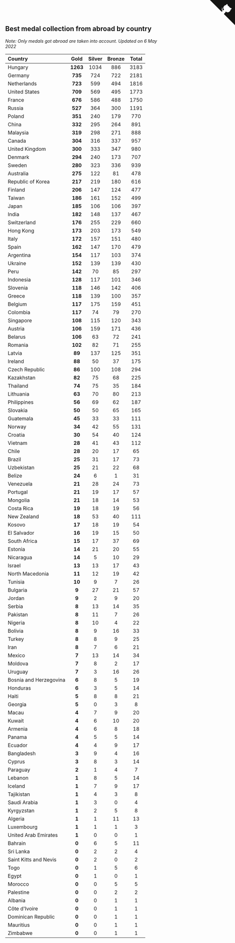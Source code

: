 ## Best medal collection from abroad by country

*Note: Only medals got abroad are taken into account.*
*Updated on  6 May 2022*

| Country | Gold | Silver | Bronze | Total |
| :--- | :--: | :--: | :--: | :--: |
| Hungary | **1263** | 1034 | 886 | 3183 |
| Germany | **735** | 724 | 722 | 2181 |
| Netherlands | **723** | 599 | 494 | 1816 |
| United States | **709** | 569 | 495 | 1773 |
| France | **676** | 586 | 488 | 1750 |
| Russia | **527** | 364 | 300 | 1191 |
| Poland | **351** | 240 | 179 | 770 |
| China | **332** | 295 | 264 | 891 |
| Malaysia | **319** | 298 | 271 | 888 |
| Canada | **304** | 316 | 337 | 957 |
| United Kingdom | **300** | 333 | 347 | 980 |
| Denmark | **294** | 240 | 173 | 707 |
| Sweden | **280** | 323 | 336 | 939 |
| Australia | **275** | 122 | 81 | 478 |
| Republic of Korea | **217** | 219 | 180 | 616 |
| Finland | **206** | 147 | 124 | 477 |
| Taiwan | **186** | 161 | 152 | 499 |
| Japan | **185** | 106 | 106 | 397 |
| India | **182** | 148 | 137 | 467 |
| Switzerland | **176** | 255 | 229 | 660 |
| Hong Kong | **173** | 203 | 173 | 549 |
| Italy | **172** | 157 | 151 | 480 |
| Spain | **162** | 147 | 170 | 479 |
| Argentina | **154** | 117 | 103 | 374 |
| Ukraine | **152** | 139 | 139 | 430 |
| Peru | **142** | 70 | 85 | 297 |
| Indonesia | **128** | 117 | 101 | 346 |
| Slovenia | **118** | 146 | 142 | 406 |
| Greece | **118** | 139 | 100 | 357 |
| Belgium | **117** | 175 | 159 | 451 |
| Colombia | **117** | 74 | 79 | 270 |
| Singapore | **108** | 115 | 120 | 343 |
| Austria | **106** | 159 | 171 | 436 |
| Belarus | **106** | 63 | 72 | 241 |
| Romania | **102** | 82 | 71 | 255 |
| Latvia | **89** | 137 | 125 | 351 |
| Ireland | **88** | 50 | 37 | 175 |
| Czech Republic | **86** | 100 | 108 | 294 |
| Kazakhstan | **82** | 75 | 68 | 225 |
| Thailand | **74** | 75 | 35 | 184 |
| Lithuania | **63** | 70 | 80 | 213 |
| Philippines | **56** | 69 | 62 | 187 |
| Slovakia | **50** | 50 | 65 | 165 |
| Guatemala | **45** | 33 | 33 | 111 |
| Norway | **34** | 42 | 55 | 131 |
| Croatia | **30** | 54 | 40 | 124 |
| Vietnam | **28** | 41 | 43 | 112 |
| Chile | **28** | 20 | 17 | 65 |
| Brazil | **25** | 31 | 17 | 73 |
| Uzbekistan | **25** | 21 | 22 | 68 |
| Belize | **24** | 6 | 1 | 31 |
| Venezuela | **21** | 28 | 24 | 73 |
| Portugal | **21** | 19 | 17 | 57 |
| Mongolia | **21** | 18 | 14 | 53 |
| Costa Rica | **19** | 18 | 19 | 56 |
| New Zealand | **18** | 53 | 40 | 111 |
| Kosovo | **17** | 18 | 19 | 54 |
| El Salvador | **16** | 19 | 15 | 50 |
| South Africa | **15** | 17 | 37 | 69 |
| Estonia | **14** | 21 | 20 | 55 |
| Nicaragua | **14** | 5 | 10 | 29 |
| Israel | **13** | 13 | 17 | 43 |
| North Macedonia | **11** | 12 | 19 | 42 |
| Tunisia | **10** | 9 | 7 | 26 |
| Bulgaria | **9** | 27 | 21 | 57 |
| Jordan | **9** | 2 | 9 | 20 |
| Serbia | **8** | 13 | 14 | 35 |
| Pakistan | **8** | 11 | 7 | 26 |
| Nigeria | **8** | 10 | 4 | 22 |
| Bolivia | **8** | 9 | 16 | 33 |
| Turkey | **8** | 8 | 9 | 25 |
| Iran | **8** | 7 | 6 | 21 |
| Mexico | **7** | 13 | 14 | 34 |
| Moldova | **7** | 8 | 2 | 17 |
| Uruguay | **7** | 3 | 16 | 26 |
| Bosnia and Herzegovina | **6** | 8 | 5 | 19 |
| Honduras | **6** | 3 | 5 | 14 |
| Haiti | **5** | 8 | 8 | 21 |
| Georgia | **5** | 0 | 3 | 8 |
| Macau | **4** | 7 | 9 | 20 |
| Kuwait | **4** | 6 | 10 | 20 |
| Armenia | **4** | 6 | 8 | 18 |
| Panama | **4** | 5 | 5 | 14 |
| Ecuador | **4** | 4 | 9 | 17 |
| Bangladesh | **3** | 9 | 4 | 16 |
| Cyprus | **3** | 8 | 3 | 14 |
| Paraguay | **2** | 1 | 4 | 7 |
| Lebanon | **1** | 8 | 5 | 14 |
| Iceland | **1** | 7 | 9 | 17 |
| Tajikistan | **1** | 4 | 3 | 8 |
| Saudi Arabia | **1** | 3 | 0 | 4 |
| Kyrgyzstan | **1** | 2 | 5 | 8 |
| Algeria | **1** | 1 | 11 | 13 |
| Luxembourg | **1** | 1 | 1 | 3 |
| United Arab Emirates | **1** | 0 | 0 | 1 |
| Bahrain | **0** | 6 | 5 | 11 |
| Sri Lanka | **0** | 2 | 2 | 4 |
| Saint Kitts and Nevis | **0** | 2 | 0 | 2 |
| Togo | **0** | 1 | 5 | 6 |
| Egypt | **0** | 1 | 0 | 1 |
| Morocco | **0** | 0 | 5 | 5 |
| Palestine | **0** | 0 | 2 | 2 |
| Albania | **0** | 0 | 1 | 1 |
| Côte d'Ivoire | **0** | 0 | 1 | 1 |
| Dominican Republic | **0** | 0 | 1 | 1 |
| Mauritius | **0** | 0 | 1 | 1 |
| Zimbabwe | **0** | 0 | 1 | 1 |


<a href="https://github.com/JustinTimeCuber/wca_statistics" class="github-corner" aria-label="View source on Github"><svg width="80" height="80" viewBox="0 0 250 250" style="fill:#151513; color:#fff; position: absolute; top: 0; border: 0; right: 0;" aria-hidden="true"><path d="M0,0 L115,115 L130,115 L142,142 L250,250 L250,0 Z"></path><path d="M128.3,109.0 C113.8,99.7 119.0,89.6 119.0,89.6 C122.0,82.7 120.5,78.6 120.5,78.6 C119.2,72.0 123.4,76.3 123.4,76.3 C127.3,80.9 125.5,87.3 125.5,87.3 C122.9,97.6 130.6,101.9 134.4,103.2" fill="currentColor" style="transform-origin: 130px 106px;" class="octo-arm"></path><path d="M115.0,115.0 C114.9,115.1 118.7,116.5 119.8,115.4 L133.7,101.6 C136.9,99.2 139.9,98.4 142.2,98.6 C133.8,88.0 127.5,74.4 143.8,58.0 C148.5,53.4 154.0,51.2 159.7,51.0 C160.3,49.4 163.2,43.6 171.4,40.1 C171.4,40.1 176.1,42.5 178.8,56.2 C183.1,58.6 187.2,61.8 190.9,65.4 C194.5,69.0 197.7,73.2 200.1,77.6 C213.8,80.2 216.3,84.9 216.3,84.9 C212.7,93.1 206.9,96.0 205.4,96.6 C205.1,102.4 203.0,107.8 198.3,112.5 C181.9,128.9 168.3,122.5 157.7,114.1 C157.9,116.9 156.7,120.9 152.7,124.9 L141.0,136.5 C139.8,137.7 141.6,141.9 141.8,141.8 Z" fill="currentColor" class="octo-body"></path></svg></a><style>.github-corner:hover .octo-arm{animation:octocat-wave 560ms ease-in-out}@keyframes octocat-wave{0%,100%{transform:rotate(0)}20%,60%{transform:rotate(-25deg)}40%,80%{transform:rotate(10deg)}}@media (max-width:500px){.github-corner:hover .octo-arm{animation:none}.github-corner .octo-arm{animation:octocat-wave 560ms ease-in-out}}</style>
